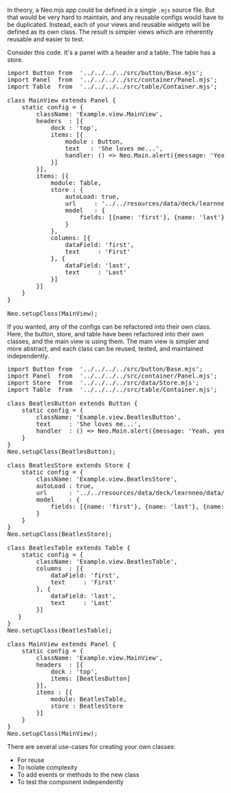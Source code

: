
In theory, a Neo.mjs app could be defined in a single `.mjs` source file. But that would be very hard to 
maintain, and any reusable configs would have to be duplicated. Instead, each of your views and reusable 
widgets will be defined as its own class. The result is simpler views which are inherently reusable and easier 
to test.

Consider this code. It's a panel with a header and a table. The table has a store. 

<pre data-neo>
import Button from  '../../../../src/button/Base.mjs';
import Panel  from  '../../../../src/container/Panel.mjs';
import Table  from  '../../../../src/table/Container.mjs';

class MainView extends Panel {
    static config = {
        className: 'Example.view.MainView',
        headers  : [{
            dock : 'top',
            items: [{
                module : Button,
                text   : 'She loves me...',
                handler: () => Neo.Main.alert({message: 'Yeah, yeah yeah!'})
            }]
        }],
        items: [{
            module: Table,
            store : {
                autoLoad: true,
                url     : '../../resources/data/deck/learnneo/data/theBeatles.json',
                model   : {
                    fields: [{name: 'first'}, {name: 'last'}, {name: 'dob', type: 'date'}]
                }
            },
            columns: [{
                dataField: 'first',
                text     : 'First'
            }, {
                dataField: 'last',
                text     : 'Last'
            }]
        }]
    }
}

Neo.setupClass(MainView);
</pre>

If you wanted, any of the configs can be refactored into their own class. Here, the button, store, and table
have been refactored into their own classes, and the main view is using them. The main view is simpler and
more abstract, and each class can be reused, tested, and maintained independently. 

<pre data-neo>
import Button from  '../../../../src/button/Base.mjs';
import Panel  from  '../../../../src/container/Panel.mjs';
import Store  from  '../../../../src/data/Store.mjs';
import Table  from  '../../../../src/table/Container.mjs';

class BeatlesButton extends Button {
    static config = {
        className: 'Example.view.BeatlesButton',
        text     : 'She loves me...',
        handler  : () => Neo.Main.alert({message: 'Yeah, yeah yeah!'})
    }
}
Neo.setupClass(BeatlesButton);

class BeatlesStore extends Store {
    static config = {
        className: 'Example.view.BeatlesStore',
        autoLoad : true,
        url      : '../../resources/data/deck/learnneo/data/theBeatles.json',
        model    : {
            fields: [{name: 'first'}, {name: 'last'}, {name: 'dob', type: 'date'}]
        }
    }
}
Neo.setupClass(BeatlesStore);

class BeatlesTable extends Table {
    static config = {
        className: 'Example.view.BeatlesTable',
        columns  : [{
            dataField: 'first',
            text     : 'First'
        }, {
            dataField: 'last',
            text     : 'Last'
        }]
   }
}
Neo.setupClass(BeatlesTable);

class MainView extends Panel {
    static config = {
        className: 'Example.view.MainView',
        headers  : [{
            dock : 'top',
            items: [BeatlesButton]
        }],
        items : [{
            module: BeatlesTable,
            store : BeatlesStore
        }]
    }
}
Neo.setupClass(MainView);
</pre>

There are several use-cases for creating your own classes:

- For reuse
- To isolate complexity
- To add events or methods to the new class
- To test the component independently
